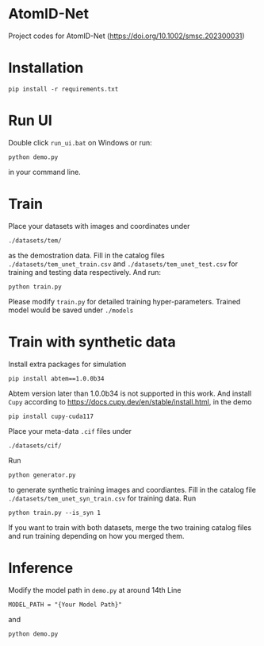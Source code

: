 # AtomID-Net
Project codes for AtomID-Net (https://doi.org/10.1002/smsc.202300031)

# Installation
```
pip install -r requirements.txt
```

# Run UI
Double click `run_ui.bat` on Windows or run:
```
python demo.py
```
in your command line.

# Train
Place your datasets with images and coordinates under
```
./datasets/tem/
```
as the demostration data. Fill in the catalog files `./datasets/tem_unet_train.csv` and `./datasets/tem_unet_test.csv` for training and testing data respectively. And run:
```
python train.py
```
Please modify `train.py` for detailed training hyper-parameters. Trained model would be saved under `./models`

# Train with synthetic data
Install extra packages for simulation
```
pip install abtem==1.0.0b34
```
Abtem version later than 1.0.0b34 is not supported in this work. And install `Cupy` according to https://docs.cupy.dev/en/stable/install.html, in the demo
```
pip install cupy-cuda117
```

Place your meta-data `.cif` files under
```
./datasets/cif/
```
Run
```
python generator.py
```
to generate synthetic training images and coordiantes. Fill in the catalog file `./datasets/tem_unet_syn_train.csv` for training data.
Run
```
python train.py --is_syn 1
```
If you want to train with both datasets, merge the two training catalog files and run training depending on how you merged them.


# Inference
Modify the model path in `demo.py` at around 14th Line
```
MODEL_PATH = "{Your Model Path}"
```
and
```
python demo.py
```
